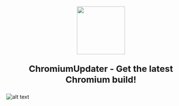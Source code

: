 <h1 align="center">
<sub>
	
<img  src="https://github.com/mirinsoft/ChromiumUpdater/raw/master/ChromiumUpdater.ico"
      height="128"
      width="128">
      
 ChromiumUpdater -  Get the latest Chromium build!
 
</h1>
	
![alt text](https://github.com/mirinsoft/ChromiumUpdater/blob/master/ChromiumUpdater.png)
